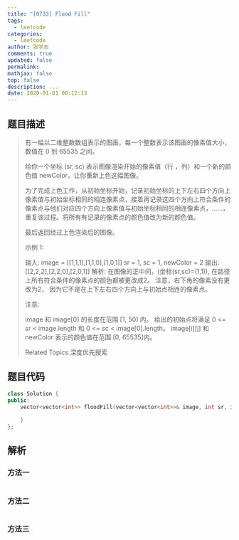 ```yaml
---
title: "[0733] Flood Fill"
tags:
  - leetcode
categories:
  - leetcode
author: 张学志
comments: true
updated: false
permalink:
mathjax: false
top: false
description: ...
date: 2020-01-01 00:12:13
---
```


## 题目描述

> 有一幅以二维整数数组表示的图画，每一个整数表示该图画的像素值大小，数值在 0 到 65535 之间。 
> 
> 给你一个坐标 (sr, sc) 表示图像渲染开始的像素值（行 ，列）和一个新的颜色值 newColor，让你重新上色这幅图像。 
> 
> 为了完成上色工作，从初始坐标开始，记录初始坐标的上下左右四个方向上像素值与初始坐标相同的相连像素点，接着再记录这四个方向上符合条件的像素点与他们对应四个方向上像素值与初始坐标相同的相连像素点，……，重复该过程。将所有有记录的像素点的颜色值改为新的颜色值。 
> 
> 最后返回经过上色渲染后的图像。 
> 
> 示例 1: 
> 
> 
> 输入: 
> image = [[1,1,1],[1,1,0],[1,0,1]]
> sr = 1, sc = 1, newColor = 2
> 输出: [[2,2,2],[2,2,0],[2,0,1]]
> 解析: 
> 在图像的正中间，(坐标(sr,sc)=(1,1)),
> 在路径上所有符合条件的像素点的颜色都被更改成2。
> 注意，右下角的像素没有更改为2，
> 因为它不是在上下左右四个方向上与初始点相连的像素点。
> 
> 
> 注意: 
> 
> 
> image 和 image[0] 的长度在范围 [1, 50] 内。 
> 给出的初始点将满足 0 <= sr < image.length 和 0 <= sc < image[0].length。 
> image[i][j] 和 newColor 表示的颜色值在范围 [0, 65535]内。 
> 
> Related Topics 深度优先搜索

## 题目代码

```cpp
class Solution {
public:
    vector<vector<int>> floodFill(vector<vector<int>>& image, int sr, int sc, int newColor) {
        
    }
};
```

## 解析

### 方法一

```cpp

```

### 方法二

```cpp

```

### 方法三

```cpp

```

